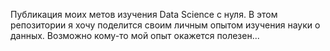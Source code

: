 Публикация моих метов изучения Data Science с нуля.
В этом репозитории я хочу поделится своим личным опытом изучения науки о данных.
Возможно кому-то мой опыт окажется полезен...